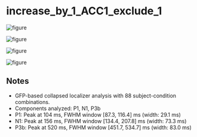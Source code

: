 # increase_by_1_ACC1_exclude_1

![figure](docs/assets/plots/increase_by_1_ACC1_exclude_1/increase_by_1_ACC1_exclude_1-collapsed_localizer.png)

![figure](docs/assets/plots/increase_by_1_ACC1_exclude_1/increase_by_1_ACC1_exclude_1-P1.png)

![figure](docs/assets/plots/increase_by_1_ACC1_exclude_1/increase_by_1_ACC1_exclude_1-N1.png)

![figure](docs/assets/plots/increase_by_1_ACC1_exclude_1/increase_by_1_ACC1_exclude_1-P3b.png)


## Notes

- GFP-based collapsed localizer analysis with 88 subject-condition combinations.
- Components analyzed: P1, N1, P3b
- P1: Peak at 104 ms, FWHM window [87.3, 116.4] ms (width: 29.1 ms)
- N1: Peak at 156 ms, FWHM window [134.4, 207.8] ms (width: 73.3 ms)
- P3b: Peak at 520 ms, FWHM window [451.7, 534.7] ms (width: 83.0 ms)
